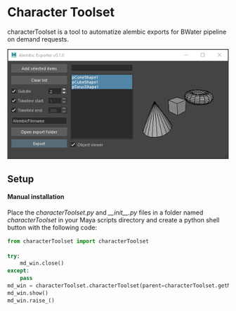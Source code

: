 # Character Toolset
characterToolset is a tool to automatize alembic exports for BWater pipeline on demand requests.

<img src="https://github.com/AlbertoGZ-dev/alembicExporter/blob/main/alembicExporter.png"></img>

## Setup

#### Manual installation

Place the *characterToolset.py* and *\_\_init\_\_.py* files in a folder named *characterToolset* in your Maya scripts directory and create a python shell button with the following code:

```python
from characterToolset import characterToolset

try:
    md_win.close()
except:
    pass
md_win = characterToolset.characterToolset(parent=characterToolset.getMainWindow())
md_win.show()
md_win.raise_()
```
